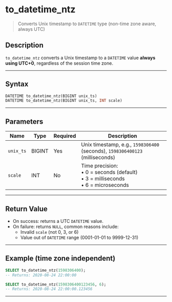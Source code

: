 # to_datetime_ntz

> Converts Unix timestamp to `DATETIME` type (non-time zone aware, always UTC)

## Description

`to_datetime_ntz` converts a Unix timestamp to a `DATETIME` value **always using UTC+0**, regardless of the session time zone.

---

## Syntax

```sql
DATETIME to_datetime_ntz(BIGINT unix_ts)
DATETIME to_datetime_ntz(BIGINT unix_ts, INT scale)
```

---

## Parameters

| Name      | Type   | Required | Description |
|-----------|--------|----------|-------------|
| `unix_ts` | BIGINT | Yes      | Unix timestamp, e.g., `1598306400` (seconds), `1598306400123` (milliseconds) |
| `scale`   | INT    | No       | Time precision:<br/>• 0 = seconds (default)<br/>• 3 = milliseconds<br/>• 6 = microseconds |

---

## Return Value

- On success: returns a UTC `DATETIME` value.
- On failure: returns `NULL`, common reasons include:
  - Invalid `scale` (not 0, 3, or 6)
  - Value out of `DATETIME` range (0001-01-01 to 9999-12-31)

---

## Example (time zone independent)

```sql
SELECT to_datetime_ntz(1598306400);
-- Returns: 2020-08-24 22:00:00

SELECT to_datetime_ntz(1598306400123456, 6);
-- Returns: 2020-08-24 22:00:00.123456
```

---

